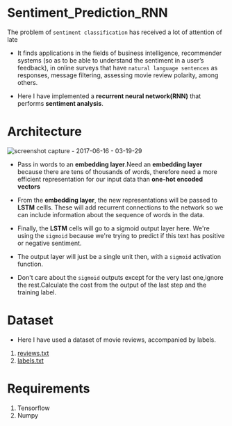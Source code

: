 # Sentiment_Prediction_RNN

The problem of `sentiment classification` has received a lot of attention of late
* It finds applications in the fields of business intelligence, recommender systems (so as to be able to understand the
sentiment in a user’s feedback), in online surveys that have `natural language sentences` as responses,
message filtering, assessing movie review polarity, among others.

* Here I have implemented a  **recurrent neural network(RNN)** that performs **sentiment analysis**.



# Architecture 

![screenshot capture - 2017-06-16 - 03-19-29](https://user-images.githubusercontent.com/17912055/27203280-b4c43a24-5242-11e7-9662-df0f70144951.png)

* Pass in words to an **embedding layer**.Need an **embedding layer** because there are tens of thousands of words, therefore need a more efficient representation for our input data than **one-hot encoded vectors**

* From the **embedding layer**, the new representations will be passed to **LSTM** cellls. These will add recurrent connections to the network so we can include information about the sequence of words in the data.

* Finally, the **LSTM** cells will go to a sigmoid output layer here. We're using the `sigmoid` because we're trying to predict if this text has positive or negative sentiment. 

* The output layer will just be a single unit then, with a `sigmoid` activation function.

* Don't care about the `sigmoid` outputs except for the very last one,ignore the rest.Calculate the cost from the output of the last step and the training label.



# Dataset

* Here I have used a  dataset of movie reviews, accompanied by labels.
1. [reviews.txt](https://raw.githubusercontent.com/ashishmogha/Sentiment_Prediction_RNN/master/reviews.txt)
2. [labels.txt](https://raw.githubusercontent.com/ashishmogha/Sentiment_Prediction_RNN/master/labels.txt)


# Requirements

1. Tensorflow
2. Numpy 




